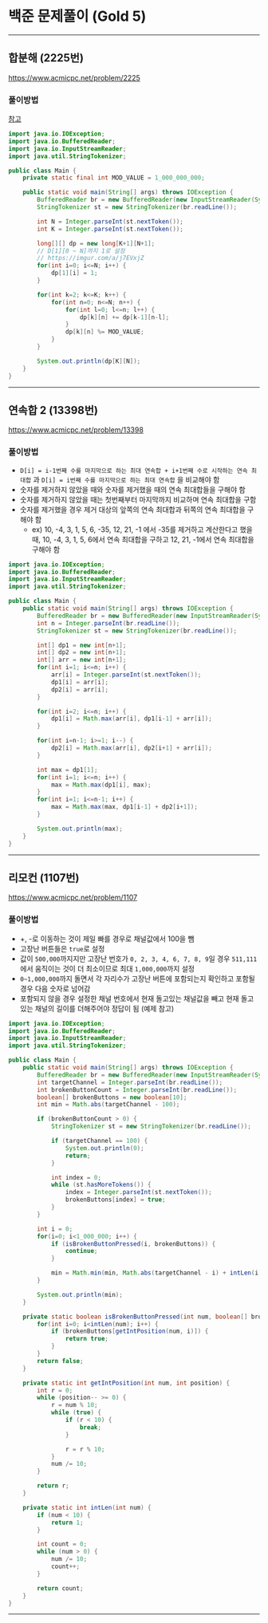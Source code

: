 # 백준 문제풀이 (Gold 5)

---

## 합분해 (2225번)
https://www.acmicpc.net/problem/2225

### 풀이방법
[참고](https://imgur.com/a/j7EVxjZ)

```java
import java.io.IOException;
import java.io.BufferedReader;
import java.io.InputStreamReader;
import java.util.StringTokenizer;

public class Main {
    private static final int MOD_VALUE = 1_000_000_000;

    public static void main(String[] args) throws IOException {
        BufferedReader br = new BufferedReader(new InputStreamReader(System.in));
        StringTokenizer st = new StringTokenizer(br.readLine());

        int N = Integer.parseInt(st.nextToken());
        int K = Integer.parseInt(st.nextToken());

        long[][] dp = new long[K+1][N+1];
        // D[1][0 ~ N]까지 1로 설정
        // https://imgur.com/a/j7EVxjZ
        for(int i=0; i<=N; i++) {
            dp[1][i] = 1;
        }

        for(int k=2; k<=K; k++) {
            for(int n=0; n<=N; n++) {
                for(int l=0; l<=n; l++) {
                    dp[k][n] += dp[k-1][n-l];
                }
                dp[k][n] %= MOD_VALUE;
            }
        }

        System.out.println(dp[K][N]);
    }
}
```
---
## 연속합 2 (13398번)
https://www.acmicpc.net/problem/13398

### 풀이방법
- `D[i] = i-1번째 수를 마지막으로 하는 최대 연속합 + i+1번째 수로 시작하는 연속 최대합` 과
  `D[i] = i번째 수를 마지막으로 하는 최대 연속합` 을 비교해야 함
- 숫자를 제거하지 않았을 때와 숫자를 제거했을 때의 연속 최대합들을 구해야 함
- 숫자를 제거하지 않았을 때는 첫번째부터 마지막까지 비교하며 연속 최대합을 구함
- 숫자를 제거했을 경우 제거 대상의 앞쪽의 연속 최대합과 뒤쪽의 연속 최대합을 구해야 함
  - ex) 10, -4, 3, 1, 5, 6, -35, 12, 21, -1 에서 -35를 제거하고 계산한다고 했을 때, 
    10, -4, 3, 1, 5, 6에서 연속 최대합을 구하고 12, 21, -1에서 연속 최대합을 구해야 함

```java
import java.io.IOException;
import java.io.BufferedReader;
import java.io.InputStreamReader;
import java.util.StringTokenizer;

public class Main {
    public static void main(String[] args) throws IOException {
        BufferedReader br = new BufferedReader(new InputStreamReader(System.in));
        int n = Integer.parseInt(br.readLine());
        StringTokenizer st = new StringTokenizer(br.readLine());

        int[] dp1 = new int[n+1];
        int[] dp2 = new int[n+1];
        int[] arr = new int[n+1];
        for(int i=1; i<=n; i++) {
            arr[i] = Integer.parseInt(st.nextToken());
            dp1[i] = arr[i];
            dp2[i] = arr[i];
        }

        for(int i=2; i<=n; i++) {
            dp1[i] = Math.max(arr[i], dp1[i-1] + arr[i]);
        }

        for(int i=n-1; i>=1; i--) {
            dp2[i] = Math.max(arr[i], dp2[i+1] + arr[i]);
        }

        int max = dp1[1];
        for(int i=1; i<=n; i++) {
            max = Math.max(dp1[i], max);
        }
        for(int i=1; i<=n-1; i++) {
            max = Math.max(max, dp1[i-1] + dp2[i+1]);
        }

        System.out.println(max);
    }
}
```
---
## 리모컨 (1107번)
https://www.acmicpc.net/problem/1107

### 풀이방법
- +, -로 이동하는 것이 제일 빠를 경우로 채널값에서 100을 뺌
- 고장난 버튼들은 `true`로 설정
- 값이 `500,000`까지지만 고장난 번호가 `0, 2, 3, 4, 6, 7, 8, 9`일 경우 `511,111`에서 움직이는 것이 더 최소이므로 최대 `1,000,000`까지 설정
- `0~1,000,000`까지 돌면서 각 자리수가 고장난 버튼에 포함되는지 확인하고 포함될 경우 다음 숫자로 넘어감
- 포함되지 않을 경우 설정한 채널 번호에서 현재 돌고있는 채널값을 빼고 현재 돌고있는 채널의 길이를 더해주어야 정답이 됨 (예제 참고)

```java
import java.io.IOException;
import java.io.BufferedReader;
import java.io.InputStreamReader;
import java.util.StringTokenizer;

public class Main {
    public static void main(String[] args) throws IOException {
        BufferedReader br = new BufferedReader(new InputStreamReader(System.in));
        int targetChannel = Integer.parseInt(br.readLine());
        int brokenButtonCount = Integer.parseInt(br.readLine());
        boolean[] brokenButtons = new boolean[10];
        int min = Math.abs(targetChannel - 100);

        if (brokenButtonCount > 0) {
            StringTokenizer st = new StringTokenizer(br.readLine());

            if (targetChannel == 100) {
                System.out.println(0);
                return;
            }

            int index = 0;
            while (st.hasMoreTokens()) {
                index = Integer.parseInt(st.nextToken());
                brokenButtons[index] = true;
            }
        }

        int i = 0;
        for(i=0; i<1_000_000; i++) {
            if (isBrokenButtonPressed(i, brokenButtons)) {
                continue;
            }

            min = Math.min(min, Math.abs(targetChannel - i) + intLen(i));
        }

        System.out.println(min);
    }

    private static boolean isBrokenButtonPressed(int num, boolean[] brokenButtons) {
        for(int i=0; i<intLen(num); i++) {
            if (brokenButtons[getIntPosition(num, i)]) {
                return true;
            }
        }
        return false;
    }

    private static int getIntPosition(int num, int position) {
        int r = 0;
        while (position-- >= 0) {
            r = num % 10;
            while (true) {
                if (r < 10) {
                    break;
                }

                r = r % 10;
            }
            num /= 10;
        }

        return r;
    }

    private static int intLen(int num) {
        if (num < 10) {
            return 1;
        }

        int count = 0;
        while (num > 0) {
            num /= 10;
            count++;
        }

        return count;
    }
}
```
---
